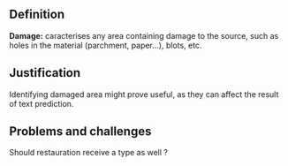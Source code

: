## Definition

**Damage:** caracterises any area containing damage to the source, such as holes in the material (parchment, paper…), blots, etc.

## Justification

Identifying damaged area might prove useful, as they can affect the result of text prediction.

## Problems and challenges

Should restauration receive a type as well ?
